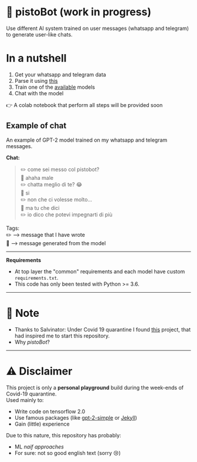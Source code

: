 # 🤖 pistoBot (work in progress)

Use different AI system trained on user messages (whatsapp and telegram) to generate user-like chats.

# In a nutshell
1. Get your whatsapp and telegram data
2. Parse it using [this](https://github.com/GuardatiSimone/messaging-chat-parser)
3. Train one of the [available](https://github.com/GuardatiSimone/pistoBot/tree/master/pistoBot) models
4. Chat with the model

:point_right: A colab notebook that perform all steps will be provided soon 

## Example of chat

An example of GPT-2 model trained on my whatsapp and telegram messages.

**Chat:**<br>
> :pencil2: come sei messo col pistobot?<br>
> :robot: ahaha male<br>
> :pencil2: chatta meglio di te? 😂 <br>
> :robot: si <br>
> :pencil2: non che ci volesse molto... <br>
> :robot: ma tu che dici <br>
> :pencil2: io dico che potevi impegnarti di più <br>

Tags:<br>
:pencil2: ⟶ message that I have wrote<br>
:robot: ⟶ message generated from the model<br>


---

**Requirements**<br>
- At top layer the "common" requirements and each model have custom `requirements.txt`.
- This code has only been tested with Python >= 3.6.

---
# 📝 Note
- Thanks to Salvinator: Under Covid 19 quarantine I found [this](https://salvinator.github.io/) project, 
that had inspired me to start this repository.
- Why _pistoBot_? 
---
# ⚠ Disclaimer
This project is only a **personal playground** build during the week-ends of Covid-19 quarantine.<br>
Used mainly to:
- Write code on tensorflow 2.0
- Use famous packages (like [gpt-2-simple](https://github.com/minimaxir/gpt-2-simple) or [Jekyll](https://jekyllrb.com/))
- Gain (little) experience

Due to this nature, this repository has probably: 
- ML _naif approaches_ 
- For sure: not so good english text (sorry 😢)
